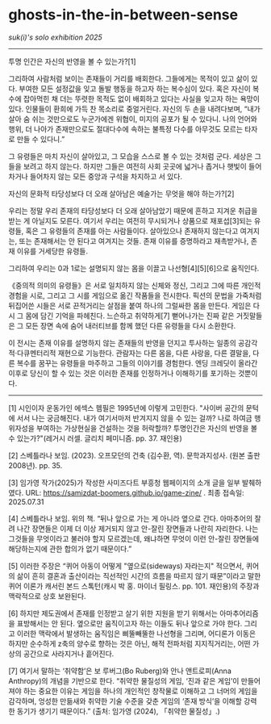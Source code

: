 # ghosts-in-the-in-between-sense
*suk(i)'s solo exhibition 2025*

---

투명 인간은 자신의 반영을 볼 수 있는가?[1]

그리하여 사람처럼 보이는 존재들이 거리를 배회한다. 그들에게는 목적이 있고 삶이 있다. 부여한 모든 설정값을 잊고 돌발 행동을 하고자 하는 복수심이 있다. 혹은 자신이 복수에 잡아먹힌 채 더는 뚜렷한 목적도 없이 배회하고 있다는 사실을 잊고자 하는 욕망이 있다. 인물들이 환희에 가득 찬 목소리로 중얼거린다. 자신의 두 손을 내려다보며, “내가 살아 숨 쉬는 것만으로도 누군가에겐 위협이, 미지의 공포가 될 수 있다니. 나의 언어와 행위, 더 나아가 존재만으로도 절대다수에 속하는 불특정 다수를 아무것도 모르는 타자로 만들 수 있다니.”

그 유령들은 마치 자신이 살아있고, 그 모습을 스스로 볼 수 있는 것처럼 군다. 세상은 그들을 보려고 하지 않는다. 하지만 그들은 여전히 사회 곳곳에 넓거나 좁거나 햇빛이 들어차거나 들어차지 않는 모든 중앙과 구석을 차지하고 서 있다. 



자신의 문화적 타당성보다 더 오래 살아남은 예술가는 무엇을 해야 하는가?[2]

우리는 정말 우리 존재의 타당성보다 더 오래 살아남았기 때문에 흔하고 지겨운 취급을 받는 게 아닐지도 모른다. 여기서 우리는 여전히 무시되거나 상품으로 재포섭[3]되는 유령들, 혹은 그 유령들의 존재를 아는 사람들이다. 살아있으나 존재하지 않는다고 여겨지는, 또는 존재해서는 안 된다고 여겨지는 것들. 존재 이유를 증명하라고 재촉받거나, 존재 이유를 거세당한 유령들. 

그리하여 우리는 0과 1로는 설명되지 않는 몸을 이끌고 나선형[4][5][6]으로 움직인다.




《중의적 의미의 유령들》은 서로 일치하지 않는 신체와 정신, 그리고 그에 따른 개인적 경험을 시로, 그리고 그 시를 게임으로 옮긴 작품들을 전시한다. 픽션의 문법을 가죽처럼 뒤집어쓴 시들은 서로 끈적거리는 살점을 붙여 하나의 그럴싸한 몸을 만든다. 게임은 다시 그 몸에 담긴 기억을 파헤친다. 느슨하고 취약하게[7] 뻗어나가는 진짜 같은 거짓말들은 그 모든 장면 속에 숨어 내러티브를 함께 했던 다른 유령들을 다시 소환한다.

이 전시는 존재 이유를 설명하지 않는 존재들의 반영을 던지고 투사하는 일종의 공감각적·다큐멘터리적 재현으로 기능한다. 관람자는 다른 몸을, 다른 사랑을, 다른 결말을, 다른 복수를 꿈꾸는 유령들을 마주하고 그들의 이야기를 경험한다. 엔딩 크레딧이 올라간 이후로 당신이 할 수 있는 것은 이러한 존재를 인정하거나 이해하기를 포기하는 것뿐이다.  



---

[1] 시인이자 운동가인 에섹스 헴필은 1995년에 이렇게 고민한다. "사이버 공간의 문턱에 서서 나는 궁금해진다. 내가 여기서마저 반겨지지 않을 수 있는 걸까? 나로 하여금 행위자성을 부여하는 가상현실을 건설하는 것을 허락할까? 투명인간은 자신의 반영을 볼 수 있는가?"(레거시 러셀. 글리치 페미니즘. pp. 37. 재인용)

[2] 스베틀라나 보임. (2023). 오프모던의 건축 (김수환, 역). 문학과지성사. (원본 출판 2008년). pp. 35.

[3] 임가영 작가(2025)가 작성한 사미즈다트 부흥청 웹페이지의 소개 글을 일부 발췌하였다. URL: https://samizdat-boomers.github.io/game-zine/ . 최종 접속일: 2025.07.31

[4] 스베틀라나 보임. 위의 책. “뒤나 앞으로 가는 게 아니라 옆으로 간다. 아마추어의 잘려 나간 장면들은 이제 더 이상 제거되지 않고 안-잘린 장면들과 나란히 자리한다. 나는 그것들을 무엇이라고 불러야 할지 모르겠는데, 왜냐하면 무엇이 이런 안-잘린 장면들에 해당하는지에 관한 합의가 없기 때문이다.”

[5] 이러한 주장은 “퀴어 아동이 어떻게 "옆으로(sideways) 자라는지" 적으면서, 퀴어의 삶이 흔히 결혼과 출산이라는 직선적인 시간의 흐름을 따르지 않기 때문”이라고 말한 퀴어 이론가 캐서린 본드 스톡턴(캐시 박 홍. 마이너 필링스. pp. 101. 재인용)의 주장과 맥락적으로 상호 보완된다.

[6] 하지만 제도권에서 존재를 인정받고 살기 위한 지원을 받기 위해서는 아마추어리즘을 표방해서는 안 된다. 옆으로만 움직이고자 하는 이들도 뒤나 앞으로 가야 한다. 그리고 이러한 맥락에서 발생하는 움직임은 삐뚤빼뚤한 나선형을 그리며, 어디론가 이동은 하지만 순수하게 z축의 양수로 향하는 것은 아닌, 해적 전파처럼 지지직거리는, 어떤 가상의 공간으로 사라지거나 흩어진다.

[7] 여기서 말하는 ‘취약함’은 보 루버그(Bo Ruberg)와 안나 앤트로피(Anna Anthropy)의 개념을 기반으로 한다. “취약한 물질성의 게임, ‘진과 같은 게임’이 만들어져야 하는 중요한 이유는 게임을 하나의 개인적인 창작물로 이해하고 그 너머의 게임을 감각하며, 엉성한 만듦새와 취약한 기술 수준을 갖춘 게임의 ‘존재 방식’을 이해할 강력한 동기가 생기기 때문이다.” (출처: 임가영 (2024), 「취약한 물질성」.)
